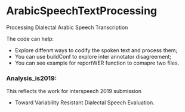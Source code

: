 # ArabicSpeechTextProcessing
Processing Dialectal Arabic Speech Transcription


The code can help:
  - Explore diffenrt ways to codify the spoken text and process them;
  - You can use buildConf to explore inter annotator disagreement;
  - You can see example for reportWER function to comapre two files.

### Analysis_is2019: 
This reflects the work for interspeech 2019 submission
  - Toward Variability Resistant Dialectal Speech Evaluation.

